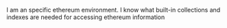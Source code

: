 I am an specific ethereum environment. I know what built-in collections and indexes are needed for accessing ethereum information 